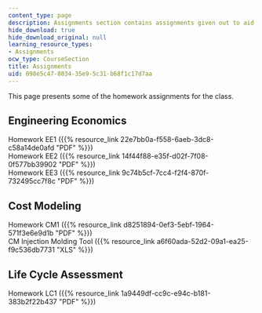 ```yaml
---
content_type: page
description: Assignments section contains assignments given out to aid the course.
hide_download: true
hide_download_original: null
learning_resource_types:
- Assignments
ocw_type: CourseSection
title: Assignments
uid: 098e5c47-8034-35e9-5c31-b68f1c17d7aa
---
```


This page presents some of the homework assignments for the class. 

Engineering Economics
---------------------

Homework EE1 ({{% resource_link 22e7bb0a-f558-6aeb-3dc8-c58a14de0afd "PDF" %}})  
Homework EE2 ({{% resource_link 14f44f88-e35f-d02f-7f08-0f577bb39902 "PDF" %}})  
Homework EE3 ({{% resource_link 9c74b5cf-7cc4-f2f4-870f-732495cc7f8c "PDF" %}})

Cost Modeling
-------------

Homework CM1 ({{% resource_link d8251894-0ef3-5ebf-1964-571f3e6e9d1b "PDF" %}})  
CM Injection Molding Tool ({{% resource_link a6f60ada-52d2-09a1-ea25-f9c536db7731 "XLS" %}})

Life Cycle Assessment
---------------------

Homework LC1 ({{% resource_link 1a9449df-cc9c-e94c-b181-383b2f22b437 "PDF" %}})